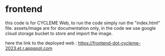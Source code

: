 # frontend
this code is for CYCLEME Web, to run the code simply run the "index.html" file. 
assets/image are for documentation only, in the code we use google cloud storage bucket to store and import the image. 

here the link to the deployed web : https://frontend-dot-cycleme-2023.et.r.appspot.com
